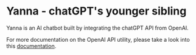 # Yanna - chatGPT's younger sibling
Yanna is an AI chatbot built by integrating the chatGPT API from OpenAI.

For more documentation on the OpenAI API utility, please take a look into this [documentation](https://platform.openai.com/docs/introduction).
